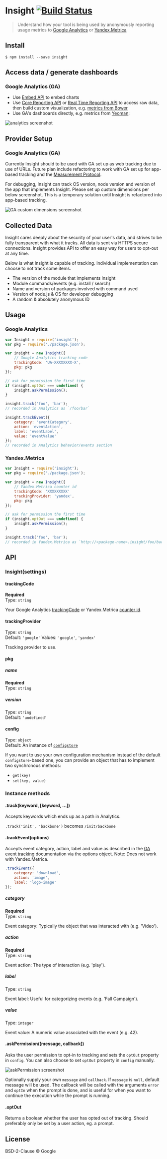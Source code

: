 # Insight [![Build Status](https://secure.travis-ci.org/yeoman/insight.svg?branch=master)](http://travis-ci.org/yeoman/insight)

> Understand how your tool is being used by anonymously reporting usage metrics to [Google Analytics](http://www.google.com/analytics/)
or [Yandex.Metrica](http://metrica.yandex.com/)


## Install

```
$ npm install --save insight
```


## Access data / generate dashboards

### Google Analytics (GA)

- Use [Embed API](https://developers.google.com/analytics/devguides/reporting/embed/v1/) to embed charts
- Use [Core Reporting API](https://developers.google.com/analytics/devguides/reporting/core/v3/) or [Real Time Reporting API](https://developers.google.com/analytics/devguides/reporting/realtime/v3/) to access raw data, then build custom visualization, e.g. [metrics from Bower](http://bower.io/stats/)
- Use GA's dashboards directly, e.g. metrics from [Yeoman](http://yeoman.io):

![analytics screenshot](screenshot-ga-dashboard.png)


## Provider Setup

### Google Analytics (GA)

Currently Insight should to be used with GA set up as web tracking due to use of URLs. Future plan include refactoring to work with GA set up for app-based tracking and the [Measurement Protocol](https://developers.google.com/analytics/devguides/collection/protocol/v1/).

For debugging, Insight can track OS version, node version and version of the app that implements Insight. Please set up custom dimensions per below screenshot. This is a temporary solution until Insight is refactored into app-based tracking.

![GA custom dimensions screenshot](screenshot-ga-custom-dimensions.png)


## Collected Data

Insight cares deeply about the security of your user's data, and strives to be fully transparent with what it tracks. All data is sent via HTTPS secure connections. Insight provides API to offer an easy way for users to opt-out at any time.

Below is what Insight is capable of tracking. Individual implementation can choose to not track some items.

- The version of the module that implements Insight
- Module commands/events (e.g. install / search)
- Name and version of packages involved with command used
- Version of node.js & OS for developer debugging
- A random & absolutely anonymous ID


## Usage

### Google Analytics

```js
var Insight = require('insight');
var pkg = require('./package.json');

var insight = new Insight({
	// Google Analytics tracking code
	trackingCode: 'UA-XXXXXXXX-X',
	pkg: pkg
});

// ask for permission the first time
if (insight.optOut === undefined) {
	insight.askPermission();
}

insight.track('foo', 'bar');
// recorded in Analytics as `/foo/bar`

insight.trackEvent({
	category: 'eventCategory',
	action: 'eventAction',
	label: 'eventLabel',
	value: 'eventValue'
});
// recorded in Analytics behavior/events section
```

### Yandex.Metrica

```js
var Insight = require('insight');
var pkg = require('./package.json');

var insight = new Insight({
	// Yandex.Metrica counter id
	trackingCode: 'XXXXXXXXX'
	trackingProvider: 'yandex',
	pkg: pkg
});

// ask for permission the first time
if (insight.optOut === undefined) {
	insight.askPermission();
}

insight.track('foo', 'bar');
// recorded in Yandex.Metrica as `http://<package-name>.insight/foo/bar`
```


## API

### Insight(settings)

#### trackingCode

**Required**  
Type: `string`

Your Google Analytics [trackingCode](https://support.google.com/analytics/bin/answer.py?hl=en&answer=1008080) or Yandex.Metrica [counter id](http://help.yandex.com/metrika/?id=1121963).

#### trackingProvider

Type: `string`  
Default: `'google'`
Values: `'google'`, `'yandex'`

Tracking provider to use.

#### pkg

##### name

**Required**  
Type: `string`

##### version

Type: `string`  
Default: `'undefined'`

#### config

Type: `object`  
Default: An instance of [`configstore`](https://github.com/yeoman/configstore)

If you want to use your own configuration mechanism instead of the default
`configstore`-based one, you can provide an object that has to implement two
synchronous methods:

- `get(key)`
- `set(key, value)`


### Instance methods

#### .track(keyword, [keyword, ...])

Accepts keywords which ends up as a path in Analytics.

`.track('init', 'backbone')` becomes `/init/backbone`

#### .trackEvent(options)

Accepts event category, action, label and value as described in the [GA event tracking](https://developers.google.com/analytics/devguides/collection/analyticsjs/events) documentation via the options object. Note: Does not work with Yandex.Metrica.

```js
.trackEvent({
	category: 'download',
	action: 'image',
	label: 'logo-image'
});
```

##### category

**Required**  
Type: `string`

Event category: Typically the object that was interacted with (e.g. 'Video').

##### action

**Required**  
Type: `string`

Event action: The type of interaction (e.g. 'play').

##### label

Type: `string`

Event label: Useful for categorizing events (e.g. 'Fall Campaign').

##### value

Type: `integer`

Event value: A numeric value associated with the event (e.g. 42).


#### .askPermission([message, callback])

Asks the user permission to opt-in to tracking and sets the `optOut` property in `config`. You can also choose to set `optOut` property in `config` manually.

![askPermission screenshot](screenshot-askpermission.png)

Optionally supply your own `message` and `callback`. If `message` is `null`, default message will be used. The callback will be called with the arguments `error` and `optIn` when the prompt is done, and is useful for when you want to continue the execution while the prompt is running.


#### .optOut

Returns a boolean whether the user has opted out of tracking. Should preferably only be set by a user action, eg. a prompt.


## License

BSD-2-Clause © Google
